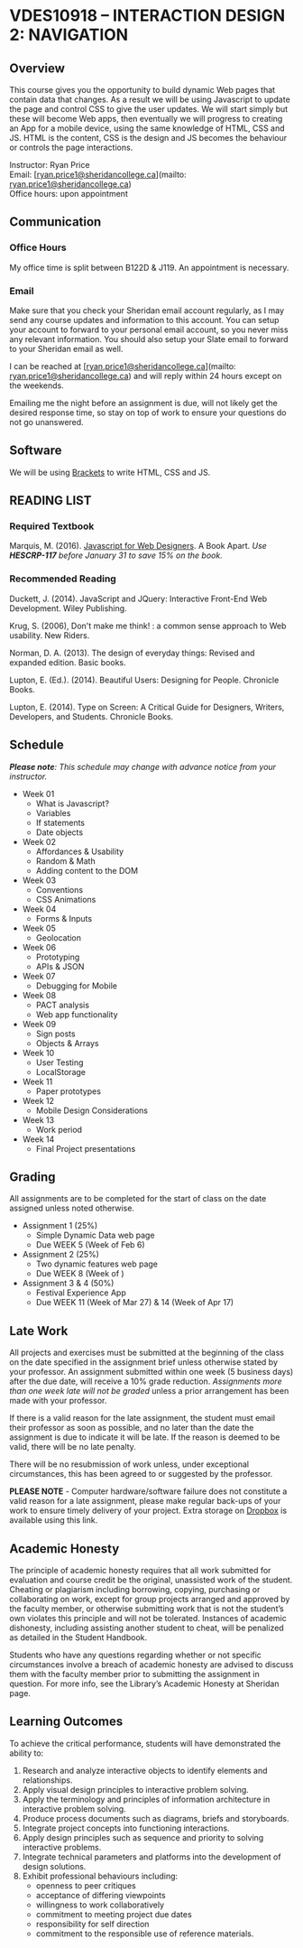 # VDES10918 – INTERACTION DESIGN 2: NAVIGATION

## Overview

This course gives you the opportunity to build dynamic Web pages that contain data that changes. As a result we will be using Javascript to update the page and control CSS to give the user updates. We will start simply but these will become Web apps, then eventually we will progress to creating an App for a mobile device, using the same knowledge of HTML, CSS and JS. HTML is the content, CSS is the design and JS becomes the behaviour or controls the page interactions. 

Instructor: Ryan Price    
Email: [ryan.price1@sheridancollege.ca](mailto: ryan.price1@sheridancollege.ca)    
Office hours: upon appointment

## Communication

### Office Hours

My office time is split between B122D & J119. An appointment is necessary.

### Email

Make sure that you check your Sheridan email account regularly, as I may send any course updates and information to this account. You can setup your account to forward to your personal email account, so you never miss any relevant information. You should also setup your Slate email to forward to your Sheridan email as well.

I can be reached at [ryan.price1@sheridancollege.ca](mailto: ryan.price1@sheridancollege.ca) and will reply within 24 hours except on the weekends.

Emailing me the night before an assignment is due, will not likely get the desired response time, so stay on top of work to ensure your questions do not go unanswered.

## Software

We will be using [Brackets](http://brackets.io/) to write HTML, CSS and JS.

## READING LIST

### Required Textbook

Marquis, M. (2016). [Javascript for Web Designers](https://abookapart.com/products/javascript-for-web-designers). A Book Apart.
_Use **HESCRP-117** before January 31 to save 15% on the book._

### Recommended Reading

Duckett, J. (2014). JavaScript and JQuery: Interactive Front-End Web Development. Wiley Publishing.

Krug, S. (2006), Don't make me think! : a common sense approach to Web usability. New Riders.

Norman, D. A. (2013). The design of everyday things: Revised and expanded edition. Basic books.

Lupton, E. (Ed.). (2014). Beautiful Users: Designing for People. Chronicle Books.

Lupton, E. (2014). Type on Screen: A Critical Guide for Designers, Writers, Developers, and Students. Chronicle Books.

## Schedule
_**Please note**: This schedule may change with advance notice from your instructor._

- Week 01
	- What is Javascript?
	- Variables
	- If statements
	- Date objects
- Week 02
	- Affordances & Usability
	- Random & Math
	- Adding content to the DOM
- Week 03
	- Conventions
	- CSS Animations
- Week 04
	- Forms & Inputs
- Week 05
	- Geolocation
- Week 06
	- Prototyping
	- APIs & JSON
- Week 07
	- Debugging for Mobile
- Week 08
	- PACT analysis
	- Web app functionality
- Week 09
	- Sign posts
	- Objects & Arrays
- Week 10
	- User Testing
	- LocalStorage
- Week 11
	- Paper prototypes
- Week 12
	- Mobile Design Considerations
- Week 13
	- Work period
- Week 14
	- Final Project presentations

## Grading

All assignments are to be completed for the start of class on the date assigned unless noted otherwise.

- Assignment 1 (25%) 
	- Simple Dynamic Data web page
	- Due WEEK 5 (Week of Feb 6)
- Assignment 2 (25%) 
	- Two dynamic features web page 
	- Due WEEK 8 (Week of )
- Assignment 3 & 4 (50%) 
	- Festival Experience App
	- Due WEEK 11 (Week of Mar 27) & 14 (Week of Apr 17)

## Late Work

All projects and exercises must be submitted at the beginning of the class on the date specified in the assignment brief unless otherwise stated by your professor. An assignment submitted within one week (5 business days) after the due date, will receive a 10% grade reduction. _Assignments more than one week late will not be graded_ unless a prior arrangement has been made with your professor.

If there is a valid reason for the late assignment, the student must email their professor as soon as possible, and no later than the date the assignment is due to indicate it will be late. If the reason is deemed to be valid, there will be no late penalty.

There will be no resubmission of work unless, under exceptional circumstances, this has been agreed to or suggested by the professor.

**PLEASE NOTE** - Computer hardware/software failure does not constitute a valid reason for a late assignment, please make regular back-ups of your work to ensure timely delivery of your project. Extra storage on [Dropbox](https://db.tt/KtXMYmmi) is available using this link.

## Academic Honesty

The principle of academic honesty requires that all work submitted for evaluation and course credit be the original, unassisted work of the student. Cheating or plagiarism including borrowing, copying, purchasing or collaborating on work, except for group projects arranged and approved by the faculty member, or otherwise submitting work that is not the student’s own violates this principle and will not be tolerated. Instances of academic dishonesty, including assisting another student to cheat, will be penalized as detailed in the Student Handbook.

Students who have any questions regarding whether or not specific circumstances involve a breach of academic honesty are advised to discuss them with the faculty member prior to submitting the assignment in question. For more info, see the Library’s Academic Honesty at Sheridan page.

## Learning Outcomes

To achieve the critical performance, students will have demonstrated the ability to:

1. Research and analyze interactive objects to identify elements and relationships.
2. Apply visual design principles to interactive problem solving.
3. Apply the terminology and principles of information architecture in interactive problem solving.
4. Produce process documents such as diagrams, briefs and storyboards.
5. Integrate project concepts into functioning interactions.
6. Apply design principles such as sequence and priority to solving interactive problems.
7. Integrate technical parameters and platforms into the development of design solutions.
8. Exhibit professional behaviours including:
	- openness to peer critiques
	- acceptance of differing viewpoints
	- willingness to work collaboratively
	- commitment to meeting project due dates
	- responsibility for self direction
	- commitment to the responsible use of reference materials.



